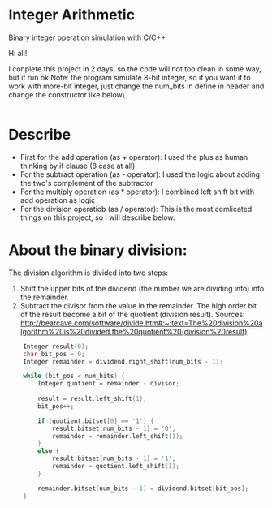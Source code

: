 # Integer Arithmetic
Binary integer operation simulation with C/C++

Hi all!

I conplete thís project in 2 days, so the code will not too clean in some way, but it run ok
Note: the program simulate 8-bit integer, so if you want it to work with more-bit integer, just change the num_bits in define in header and change the constructor like below\
```C++

```
# Describe
* First for the add operation (as + operator): I used the plus as human thinking by if clause (8 case at all)
* For the subtract operation (as - operator): I used the logic about adding the two's complement of the subtractor
* For the multiply operation (as * operator): I combined left shift bit with add operation as logic
* For the division operatiob (as / operator): This is the most comlicated things on this project, so I will describe below.

# About the binary division:
The division algorithm is divided into two steps:
1. Shift the upper bits of the dividend (the number we are dividing into) into the remainder.
2. Subtract the divisor from the value in the remainder. The high order bit of the result become a bit of the quotient (division result).
Sources: http://bearcave.com/software/divide.htm#:~:text=The%20division%20algorithm%20is%20divided,the%20quotient%20(division%20result).

```C++
    Integer result(0);
    char bit_pos = 0;
    Integer remainder = dividend.right_shift(num_bits - 1);

    while (bit_pos < num_bits) {
        Integer quotient = remainder - divisor;
        
        result = result.left_shift(1);
        bit_pos++;

        if (quotient.bitset[0] == '1') {
            result.bitset[num_bits - 1] = '0';
            remainder = remainder.left_shift(1);
        }
        else {
            result.bitset[num_bits - 1] = '1';
            remainder = quotient.left_shift(1);
        }

        remainder.bitset[num_bits - 1] = dividend.bitset[bit_pos];
    }
    
```
